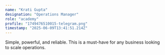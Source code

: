 ```yaml
---
name: "Krati Gupta"
designation: "Operations Manager"
role: "academy"
profile: "1749476510015-telegram.png"
timestamp: "2025-06-09T13:41:51.214Z"
---
```


Simple, powerful, and reliable. This is a must-have for any business looking to scale operations.
